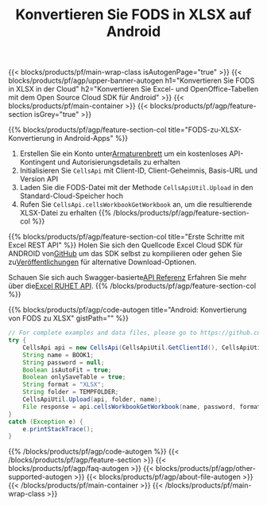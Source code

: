 ﻿---
title:  Konvertieren Sie FODS in XLSX auf Android
description: Automatisieren Sie Excel Dateimanipulationsvorgänge wie Erstellung, Bearbeitung und Konvertierung mit Cloud API und Open Source Android SDK
url: /de/android/conversion/fods-to-xlsx/
family: cells
platformtag: android
feature: conversion
informat: FODS
outformat: XLSX
platform: Android
otherformats: XML XLSB XLT XPS ODS XLTX TXT PDF TIFF DIF MD XLSM CSV XLSX XLTM SVG 
---
{{< blocks/products/pf/main-wrap-class isAutogenPage="true" >}}
{{< blocks/products/pf/agp/upper-banner-autogen h1="Konvertieren Sie FODS in XLSX in der Cloud" h2="Konvertieren Sie Excel- und OpenOffice-Tabellen mit dem Open Source Cloud SDK für Android" >}}
{{< blocks/products/pf/main-container >}}
{{< blocks/products/pf/agp/feature-section isGrey="true" >}}

{{% blocks/products/pf/agp/feature-section-col title="FODS-zu-XLSX-Konvertierung in Android-Apps" %}}
1.  Erstellen Sie ein Konto unter<a href="https://dashboard.aspose.cloud/">Armaturenbrett</a> um ein kostenloses API-Kontingent und Autorisierungsdetails zu erhalten
1. Initialisieren Sie ```CellsApi``` mit Client-ID, Client-Geheimnis, Basis-URL und Version API
1. Laden Sie die FODS-Datei mit der Methode ```CellsApiUtil.Upload``` in den Standard-Cloud-Speicher hoch
1. Rufen Sie ```CellsApi.cellsWorkbookGetWorkbook``` an, um die resultierende XLSX-Datei zu erhalten
{{% /blocks/products/pf/agp/feature-section-col %}}

{{% blocks/products/pf/agp/feature-section-col title="Erste Schritte mit Excel REST API" %}}
 Holen Sie sich den Quellcode Excel Cloud SDK für ANDROID von[GitHub](https://github.com/aspose-cells-cloud/aspose-cells-cloud-android) um das SDK selbst zu kompilieren oder gehen Sie zu[Veröffentlichungen](https://releases.aspose.cloud/) für alternative Download-Optionen.

 Schauen Sie sich auch Swagger-basierte[API Referenz](https://apireference.aspose.cloud/cells/) Erfahren Sie mehr über die[Excel RUHET API](https://products.aspose.cloud/cells/curl/).
{{% /blocks/products/pf/agp/feature-section-col %}}

{{% blocks/products/pf/agp/code-autogen title="Android: Konvertierung von FODS zu XLSX" gistPath="" %}}
```java
// For complete examples and data files, please go to https://github.com/aspose-cells-cloud/aspose-cells-cloud-android/
try {
    CellsApi api = new CellsApi(CellsApiUtil.GetClientId(), CellsApiUtil.GetClientSecret(), CellsApiUtil.GetAPIVersion(), CellsApiUtil.GetBaseUrl());
    String name = BOOK1;
    String password = null;
    Boolean isAutoFit = true;
    Boolean onlySaveTable = true;
    String format = "XLSX";
    String folder = TEMPFOLDER;
    CellsApiUtil.Upload(api, folder, name);
    File response = api.cellsWorkbookGetWorkbook(name, password, format, isAutoFit, onlySaveTable, folder, null, null);
}
catch (Exception e) {
    e.printStackTrace();
}
```
{{% /blocks/products/pf/agp/code-autogen %}}
{{< /blocks/products/pf/agp/feature-section >}}
{{< blocks/products/pf/agp/faq-autogen >}}
{{< blocks/products/pf/agp/other-supported-autogen >}}
{{< blocks/products/pf/agp/about-file-autogen >}}
{{< /blocks/products/pf/main-container >}}
{{< /blocks/products/pf/main-wrap-class >}}
